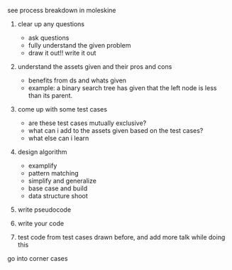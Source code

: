 see process breakdown in moleskine
1. clear up any questions
	* ask questions
	* fully understand the given problem
	* draw it out!! write it out

2. understand the assets given and their pros and cons
	* benefits from ds and whats given
	* example: a binary search tree has given that the left node is less than its parent.

3. come up with some test cases
	* are these test cases mutually exclusive?
	* what can i add to the assets given based on the test cases?
	* what else can i learn

4. design algorithm
	* examplify
	* pattern matching
	* simplify and generalize
	* base case and build
	* data structure shoot
	
5. write pseudocode

6. write your code

7. test code from test cases drawn before, and add more
talk while doing this

go into corner cases
